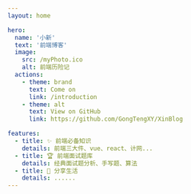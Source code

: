 ```yaml
---
layout: home

hero:
  name: '小新'
  text: '前端博客'
  image:
    src: /myPhoto.ico
    alt: 前端历险记
  actions:
    - theme: brand
      text: Come on
      link: /introduction
    - theme: alt
      text: View on GitHub
      link: https://github.com/GongTengXY/XinBlog

features:
  - title: ✨ 前端必备知识
    details: 前端三大件、vue、react、计网...
  - title: 🏆 前端面试题库
    details: 经典面试题分析、手写题、算法
  - title: 🍵 分享生活
    details: ......
---
```

